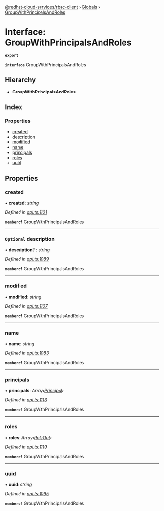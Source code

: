 [@redhat-cloud-services/rbac-client](../README.md) › [Globals](../globals.md) › [GroupWithPrincipalsAndRoles](groupwithprincipalsandroles.md)

# Interface: GroupWithPrincipalsAndRoles

**`export`** 

**`interface`** GroupWithPrincipalsAndRoles

## Hierarchy

* **GroupWithPrincipalsAndRoles**

## Index

### Properties

* [created](groupwithprincipalsandroles.md#created)
* [description](groupwithprincipalsandroles.md#optional-description)
* [modified](groupwithprincipalsandroles.md#modified)
* [name](groupwithprincipalsandroles.md#name)
* [principals](groupwithprincipalsandroles.md#principals)
* [roles](groupwithprincipalsandroles.md#roles)
* [uuid](groupwithprincipalsandroles.md#uuid)

## Properties

###  created

• **created**: *string*

*Defined in [api.ts:1101](https://github.com/RedHatInsights/javascript-clients/blob/master/packages/rbac/api.ts#L1101)*

**`memberof`** GroupWithPrincipalsAndRoles

___

### `Optional` description

• **description**? : *string*

*Defined in [api.ts:1089](https://github.com/RedHatInsights/javascript-clients/blob/master/packages/rbac/api.ts#L1089)*

**`memberof`** GroupWithPrincipalsAndRoles

___

###  modified

• **modified**: *string*

*Defined in [api.ts:1107](https://github.com/RedHatInsights/javascript-clients/blob/master/packages/rbac/api.ts#L1107)*

**`memberof`** GroupWithPrincipalsAndRoles

___

###  name

• **name**: *string*

*Defined in [api.ts:1083](https://github.com/RedHatInsights/javascript-clients/blob/master/packages/rbac/api.ts#L1083)*

**`memberof`** GroupWithPrincipalsAndRoles

___

###  principals

• **principals**: *Array‹[Principal](principal.md)›*

*Defined in [api.ts:1113](https://github.com/RedHatInsights/javascript-clients/blob/master/packages/rbac/api.ts#L1113)*

**`memberof`** GroupWithPrincipalsAndRoles

___

###  roles

• **roles**: *Array‹[RoleOut](roleout.md)›*

*Defined in [api.ts:1119](https://github.com/RedHatInsights/javascript-clients/blob/master/packages/rbac/api.ts#L1119)*

**`memberof`** GroupWithPrincipalsAndRoles

___

###  uuid

• **uuid**: *string*

*Defined in [api.ts:1095](https://github.com/RedHatInsights/javascript-clients/blob/master/packages/rbac/api.ts#L1095)*

**`memberof`** GroupWithPrincipalsAndRoles

